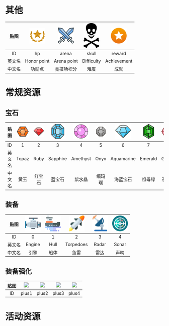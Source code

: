 # 其他
|贴图|<img src="https://github.com/putianyi889/Minesweeper-makes-me-happy/blob/main/wiki/images/wom/hp.svg" width=50>|<img src="https://github.com/putianyi889/Minesweeper-makes-me-happy/blob/main/wiki/images/wom/arena.svg" width=50>|<img src="https://github.com/putianyi889/Minesweeper-makes-me-happy/blob/main/wiki/images/wom/skull.svg" width=50>|<img src="https://github.com/putianyi889/Minesweeper-makes-me-happy/blob/main/wiki/images/wom/reward.svg" width=50>|
|:-:|:-:|:-:|:-:|:-:|
|ID|hp|arena|skull|reward
|英文名|Honor point|Arena point|Difficulty|Achievement|
|中文名|功勋点|竞技场积分|难度|成就|

# 常规资源

## 宝石

|贴图|<img src="https://github.com/putianyi889/Minesweeper-makes-me-happy/blob/main/wiki/images/wom/1.svg" width=50>|<img src="https://github.com/putianyi889/Minesweeper-makes-me-happy/blob/main/wiki/images/wom/2.svg" width=50>|<img src="https://github.com/putianyi889/Minesweeper-makes-me-happy/blob/main/wiki/images/wom/3.svg" width=50>|<img src="https://github.com/putianyi889/Minesweeper-makes-me-happy/blob/main/wiki/images/wom/4.svg" width=50>|<img src="https://github.com/putianyi889/Minesweeper-makes-me-happy/blob/main/wiki/images/wom/5.svg" width=50>|<img src="https://github.com/putianyi889/Minesweeper-makes-me-happy/blob/main/wiki/images/wom/6.svg" width=50>|<img src="https://github.com/putianyi889/Minesweeper-makes-me-happy/blob/main/wiki/images/wom/7.svg" width=50>|<img src="https://github.com/putianyi889/Minesweeper-makes-me-happy/blob/main/wiki/images/wom/8.svg" width=50>|<img src="https://github.com/putianyi889/Minesweeper-makes-me-happy/blob/main/wiki/images/wom/9.svg" width=50>|<img src="https://github.com/putianyi889/Minesweeper-makes-me-happy/blob/main/wiki/images/wom/10.svg" width=50>|
|:-:|:-:|:-:|:-:|:-:|:-:|:-:|:-:|:-:|:-:|:-:|
|ID|1|2|3|4|5|6|7|8|9|10|
|英文名|Topaz|Ruby|Sapphire|Amethyst|Onyx|Aquamarine|Emerald|Garnet|Jade|Diamond|
|中文名|黄玉|红宝石|蓝宝石|紫水晶|缟玛瑙|海蓝宝石|祖母绿|石榴石|碧玉|钻石|

## 装备

|贴图|<img src="https://github.com/putianyi889/Minesweeper-makes-me-happy/blob/main/wiki/images/wom/equip/0.svg" width=50>|<img src="https://github.com/putianyi889/Minesweeper-makes-me-happy/blob/main/wiki/images/wom/equip/1.svg" width=50>|<img src="https://github.com/putianyi889/Minesweeper-makes-me-happy/blob/main/wiki/images/wom/equip/2.svg" width=50>|<img src="https://github.com/putianyi889/Minesweeper-makes-me-happy/blob/main/wiki/images/wom/equip/3.svg" width=50>|<img src="https://github.com/putianyi889/Minesweeper-makes-me-happy/blob/main/wiki/images/wom/equip/4.svg" width=50>|
|:-:|:-:|:-:|:-:|:-:|:-:|
|ID|0|1|2|3|4|
|英文名|Engine|Hull|Torpedoes|Radar|Sonar|
|中文名|引擎|船体|鱼雷|雷达|声呐|

## 装备强化
|贴图|<img src="https://minesweeper.online/img/item/plus1.svg" width=50>|<img src="https://minesweeper.online/img/item/plus2.svg" width=50>|<img src="https://minesweeper.online/img/item/plus3.svg" width=50>|<img src="https://minesweeper.online/img/item/plus4.svg" width=50>|
|:-:|:-:|:-:|:-:|:-:|
|ID|plus1|plus2|plus3|plus4|



# 活动资源